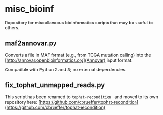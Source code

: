 misc_bioinf
===========

Repository for miscellaneous bioinformatics scripts that may be useful to others.


maf2annovar.py
--------------

Converts a file in MAF format (e.g., from TCGA mutation calling) into the [http://annovar.openbioinformatics.org](Annovar) input format.

Compatible with Python 2 and 3; no external dependencies.


fix_tophat_unmapped_reads.py
----------------------------

This script has been renamed to ```tophat-recondition ``` and moved to its own repository here: [https://github.com/cbrueffer/tophat-recondition](https://github.com/cbrueffer/tophat-recondition)
